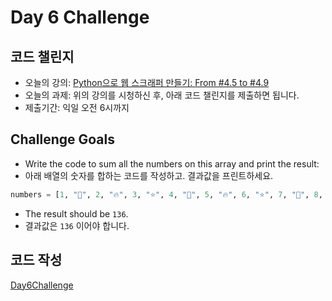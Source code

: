 # Day 6 Challenge



## 코드 챌린지

- 오늘의 강의: [Python으로 웹 스크래퍼 만들기: From #4.5 to #4.9](https://nomadcoders.co/python-for-beginners/lectures/3784)
- 오늘의 과제: 위의 강의를 시청하신 후, 아래 코드 챌린지를 제출하면 됩니다.
- 제출기간: 익일 오전 6시까지



## Challenge Goals

- Write the code to sum all the numbers on this array and print the result:
- 아래 배열의 숫자를 합하는 코드를 작성하고. 결과값을 프린트하세요.

```py
numbers = [1, "💖", 2, "🔥", 3, "⭐️", 4, "💖", 5, "🔥", 6, "⭐️", 7, "💖", 8, "🔥", 9, "⭐️", 10, "💖", 11, "🔥", 12, "⭐️", 13, "💖", 14, "🔥", 15, "⭐️", 16]
```

- The result should be `136`.
- 결과값은 `136` 이어야 합니다.



## 코드 작성

[Day6Challenge](./Day6Challenge.py)

